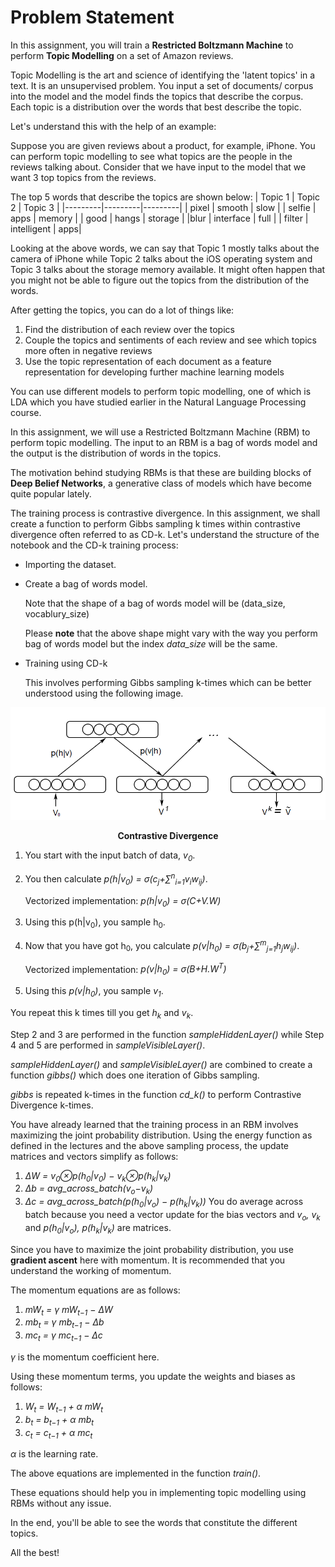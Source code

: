 # Problem Statement
In this assignment, you will train a **Restricted Boltzmann Machine** to perform **Topic Modelling** on a set of Amazon reviews. 

Topic Modelling is the art and science of identifying the 'latent topics' in a text. It is an unsupervised problem. You input a set of documents/ corpus into the model and the model finds the topics that describe the corpus. Each topic is a distribution over the words that best describe the topic. 

 

Let's understand this with the help of an example:

Suppose you are given reviews about a product, for example, iPhone. You can perform topic modelling to see what topics are the people in the reviews talking about. Consider that we have input to the model that we want 3 top topics from the reviews.

The top 5 words that describe the topics are shown below:
| Topic 1 | Topic 2 | Topic 3 |
|---------|---------|---------|
| pixel | smooth | slow |
| selfie | apps | memory |
| good | hangs | storage |
|blur | interface | full |
| filter | intelligent | apps|

Looking at the above words, we can say that Topic 1 mostly talks about the camera of iPhone while Topic 2 talks about the iOS operating system and Topic 3 talks about the storage memory available. It might often happen that you might not be able to figure out the topics from the distribution of the words.

After getting the topics, you can do a lot of things like:
1. Find the distribution of each review over the topics
2. Couple the topics and sentiments of each review and see which topics more often in negative reviews
3. Use the topic representation of each document as a feature representation for developing further machine learning models 

You can use different models to perform topic modelling, one of which is LDA  which you have studied earlier in the Natural Language Processing course.

In this assignment, we will use a Restricted Boltzmann Machine (RBM) to perform topic modelling. The input to an RBM is a bag of words model and the output is the distribution of words in the topics.

The motivation behind studying RBMs is that these are building blocks of **Deep Belief Networks**, a generative class of models which have become quite popular lately.

The training process is contrastive divergence. In this assignment, we shall create a function to perform Gibbs sampling k times within contrastive divergence often referred to as CD-k. Let's understand the structure of the notebook and the CD-k training process:
- Importing the dataset.
- Create a bag of words model.

  Note that the shape of a bag of words model will be (data_size, vocablury_size)
  
  Please **note** that the above shape might vary with the way you perform bag of words model but the index *data_size* will be the same.
- Training using CD-k
  
  This involves performing Gibbs sampling k-times which can be better understood using the following image.

![contrastive_divergence](contrastive_divergence.png)

**<p align=center>Contrastive Divergence</p>**

1. You start with the input batch of data, *v<sub>0</sub>*.
2. You then calculate *p(h|v<sub>0</sub>) = σ(c<sub>j</sub>+∑<sup>n</sup><sub>i=1</sub>v<sub>i</sub>w<sub>ij</sub>)*.

   Vectorized implementation: *p(h|v<sub>0</sub>) = σ(C+V.W)*
3. Using this p(h|v<sub>0</sub>), you sample h<sub>0</sub>.
4. Now that you have got h<sub>0</sub>, you calculate *p(v|h<sub>0</sub>) = σ(b<sub>j</sub>+∑<sup>m</sup><sub>j=1</sub>h<sub>j</sub>w<sub>ij</sub>)*.

   Vectorized implementation: *p(v|h<sub>0</sub>) = σ(B+H.W<sup>T</sup>)*
5. Using this *p(v|h<sub>0</sub>)*, you sample *v<sub>1</sub>*.

You repeat this k times till you get *h<sub>k</sub>* and *v<sub>k</sub>*.

Step 2 and 3 are performed in the function *sampleHiddenLayer()* while Step 4 and 5 are performed in *sampleVisibleLayer()*.

*sampleHiddenLayer()* and *sampleVisibleLayer()* are combined to create a function *gibbs()* which does one iteration of Gibbs sampling.

*gibbs* is repeated k-times in the function *cd_k()* to perform Contrastive Divergence k-times.


You have already learned that the training process in an RBM involves maximizing the joint probability distribution. Using the energy function as defined in the lectures and the above sampling process, the update matrices and vectors simplify as follows:
1. *ΔW = v<sub>0</sub>⊗p(h<sub>0</sub>|v<sub>0</sub>) − v<sub>k</sub>⊗p(h<sub>k</sub>|v<sub>k</sub>)*
2. *Δb = avg_across_batch(v<sub>o</sub>−v<sub>k</sub>)*
3. *Δc = avg_across_batch(p(h<sub>0</sub>|v<sub>o</sub>) − p(h<sub>k</sub>|v<sub>k</sub>))*
You do average across batch because you need a vector update for the bias vectors and *v<sub>o</sub>, v<sub>k</sub>* and *p(h<sub>0</sub>|v<sub>o</sub>), p(h<sub>k</sub>|v<sub>k</sub>)* are matrices.

Since you have to maximize the joint probability distribution, you use **gradient ascent** here with momentum. It is recommended that you understand the working of momentum.

The momentum equations are as follows:
1. *mW<sub>t</sub> = γ mW<sub>t−1</sub> − ΔW*
2. *mb<sub>t</sub> = γ mb<sub>t−1</sub> − Δb*
3. *mc<sub>t</sub> = γ mc<sub>t−1</sub> − Δc*

*γ* is the momentum coefficient here.

Using these momentum terms, you update the weights and biases as follows:
1. *W<sub>t</sub> = W<sub>t−1</sub> + α mW<sub>t</sub>*
2. *b<sub>t</sub> = b<sub>t−1</sub> + α mb<sub>t</sub>*
3. *c<sub>t</sub> = c<sub>t−1</sub> + α mc<sub>t</sub>*

*α* is the learning rate.

The above equations are implemented in the function *train()*.

These equations should help you in implementing topic modelling using RBMs without any issue.

In the end, you'll be able to see the words that constitute the different topics.

All the best!
